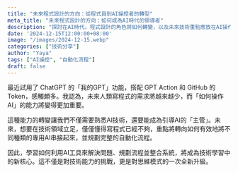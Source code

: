 ```yaml
---
title: "未來程式設計的方向：從程式員到AI操控者的轉型"
meta_title: "未來程式設計的方向：如何成為AI時代的領導者"
description: "探討在AI時代，程式設計的角色將如何轉變，以及未來技術重點應放在AI操作與自動化流程規劃上。"
date: '2024-12-15T12:00:00+08:00'
image: "/images/2024-12-15.webp"
categories: ["技術分享"]
author: "Yaya"
tags: ["AI操控", "自動化流程"]
draft: false
---
```


最近試用了 ChatGPT 的「我的GPT」功能，搭配 GPT Action 和 GitHub 的 Token，感觸頗多。我認為，未來人類寫程式的需求將越來越少，而「如何操作AI」的能力將變得更加重要。

這種能力的轉變讓我們不僅需要熟悉AI技術，還要能成為引導AI的「主管」。未來，想要在技術領域立足，僅僅懂得寫程式已經不夠，重點將轉向如何有效地將不同種類的專用AI串接起來，並規劃完整的自動化流程。

因此，學習如何利用AI工具來解決問題、規劃流程並整合系統，將成為技術學習中的新核心。這不僅是對技術能力的挑戰，更是對思維模式的一次全新升級。

